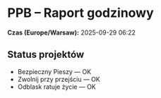 # PPB – Raport godzinowy
**Czas (Europe/Warsaw):** 2025-09-29 06:22

## Status projektów
- Bezpieczny Pieszy — OK
- Zwolnij przy przejściu — OK
- Odblask ratuje życie — OK


